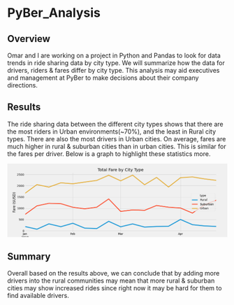# PyBer_Analysis

## Overview

Omar and I are working on a project in Python and Pandas to look for data trends in ride sharing data by city type. We will summarize how the data for drivers, riders & fares differ by city type. This analysis may aid executives and management at PyBer to make decisions about their company directions. 

## Results

The ride sharing data between the different city types shows that there are the most riders in Urban environments(~70%), and the least in Rural city types. There are also the most drivers in Urban cities. On average, fares are much higher in rural & suburban cities than in urban cities. This is similar for the fares per driver. Below is a graph to highlight these statistics more. 

![image_name](Resources/Pyber_summary.png)

## Summary

Overall based on the results above, we can conclude that by adding more drivers into the rural communities may mean that more rural & suburban cities may show increased rides since right now it may be hard for them to find available drivers. 

